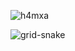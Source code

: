 
![h4mxa](https://github.com/user-attachments/assets/283e798f-5881-47fd-9c88-9b155a627e71)

![grid-snake](https://user-images.githubusercontent.com/94220731/198875879-db8010bf-01c8-4f34-98c7-3dd8a0a6e734.svg)
